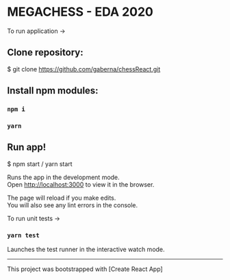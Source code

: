 # MEGACHESS - EDA 2020

To run application ->

## Clone repository:

$ git clone <https://github.com/gaberna/chessReact.git>

## Install npm modules:

### `npm i`
### `yarn`

## Run app!

$ npm start / yarn start

Runs the app in the development mode.\
Open [http://localhost:3000](http://localhost:3000) to view it in the browser.

The page will reload if you make edits.\
You will also see any lint errors in the console.

To run unit tests ->

### `yarn test`

Launches the test runner in the interactive watch mode.


-------------------------------------------------------------------------------------
This project was bootstrapped with [Create React App]